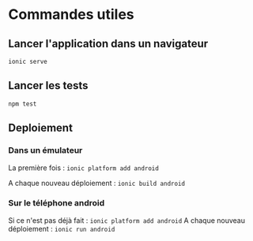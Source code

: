 # Commandes utiles

## Lancer l'application dans un navigateur
`ionic serve`

## Lancer les tests
`npm test`

## Deploiement
### Dans un émulateur
La première fois : 
`ionic platform add android`

A chaque nouveau déploiement :
`ionic build android`

### Sur le téléphone android
Si ce n'est pas déjà fait : `ionic platform add android`
A chaque nouveau déploiement : `ionic run android`
